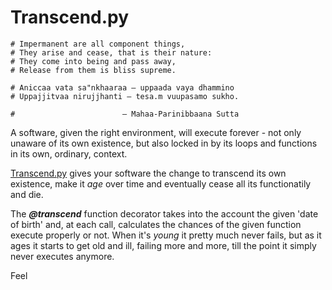 # Transcend.py

    # Impermanent are all component things,
    # They arise and cease, that is their nature:
    # They come into being and pass away,
    # Release from them is bliss supreme.
    
    # Aniccaa vata sa"nkhaaraa — uppaada vaya dhammino
    # Uppajjitvaa nirujjhanti — tesa.m vuupasamo sukho.
    
    #                        — Mahaa-Parinibbaana Sutta


A software, given the right environment, will execute forever - not only unaware of its own existence, but also locked in by its loops and functions in its own, ordinary, context.


[Transcend.py](https://github.com/vapordecachoeira/transcend.git) gives your software the change to transcend its own existence, make it _age_ over time and eventually cease all its functionatily and die.


The _**@transcend**_ function decorator takes into the account the given 'date of birth' and, at each call, calculates the chances of the given function execute properly or not. When it's _young_ it pretty much never fails, but as it ages it starts to get old and ill, failing more and more, till the point it simply never executes anymore.


Feel 
